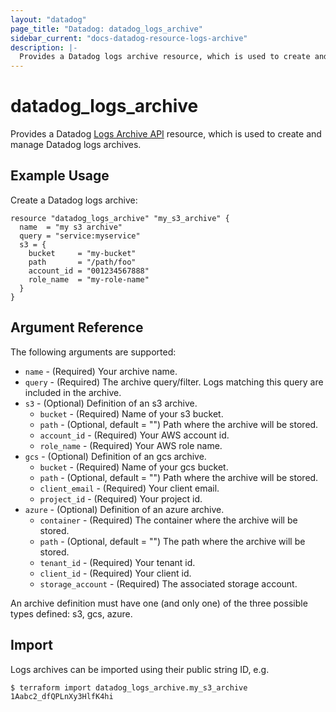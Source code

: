 ```yaml
---
layout: "datadog"
page_title: "Datadog: datadog_logs_archive"
sidebar_current: "docs-datadog-resource-logs-archive"
description: |-
  Provides a Datadog logs archive resource, which is used to create and manage logs archives.
---
```


# datadog_logs_archive

Provides a Datadog [Logs Archive API](https://docs.datadoghq.com/api/v2/logs-archives/) resource, which is used to create and manage Datadog logs archives.


## Example Usage

Create a Datadog logs archive:

```hcl
resource "datadog_logs_archive" "my_s3_archive" {
  name  = "my s3 archive"
  query = "service:myservice"
  s3 = {
    bucket     = "my-bucket"
    path       = "/path/foo"
    account_id = "001234567888"
    role_name  = "my-role-name"
  }
}
```

## Argument Reference

The following arguments are supported:

* `name` - (Required) Your archive name.
* `query` - (Required) The archive query/filter. Logs matching this query are included in the archive.
* `s3` - (Optional) Definition of an s3 archive.
  * `bucket` - (Required) Name of your s3 bucket.
  * `path` - (Optional, default = "") Path where the archive will be stored.
  * `account_id` - (Required) Your AWS account id.
  * `role_name` - (Required) Your AWS role name.
* `gcs` - (Optional) Definition of an gcs archive.
  * `bucket` - (Required) Name of your gcs bucket.
  * `path` - (Optional, default = "") Path where the archive will be stored.
  * `client_email` - (Required) Your client email.
  * `project_id` - (Required) Your project id.
* `azure` - (Optional) Definition of an azure archive.
  * `container` - (Required) The container where the archive will be stored.
  * `path` - (Optional, default = "") The path where the archive will be stored.
  * `tenant_id` - (Required) Your tenant id.
  * `client_id` - (Required) Your client id.
  * `storage_account` - (Required) The associated storage account.


An archive definition must have one (and only one) of the three possible types defined: s3, gcs, azure.

## Import

Logs archives can be imported using their public string ID, e.g.

```
$ terraform import datadog_logs_archive.my_s3_archive 1Aabc2_dfQPLnXy3HlfK4hi
```
